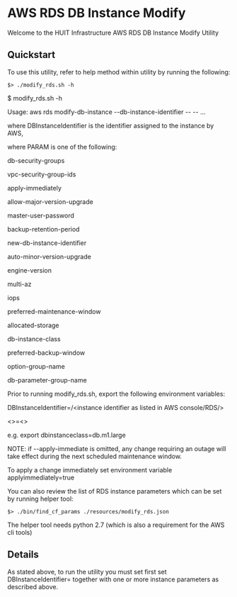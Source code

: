 AWS RDS DB Instance Modify
==================================

Welcome to the HUIT Infrastructure AWS RDS DB Instance Modify Utility


## Quickstart

To use this utility, refer to help method within utility by running the following:


```
$> ./modify_rds.sh -h
```

$ modify_rds.sh -h

Usage: aws rds modify-db-instance --db-instance-identifier <DBInstanceIdentifier> --<PARAM> <VALUE> --<PARAM> <VALUE> ...

where DBInstanceIdentifier is the identifier assigned to the instance by AWS,

where PARAM is one of the following:

db-security-groups

vpc-security-group-ids

apply-immediately

allow-major-version-upgrade

master-user-password

backup-retention-period

new-db-instance-identifier

auto-minor-version-upgrade

engine-version

multi-az

iops

preferred-maintenance-window

allocated-storage

db-instance-class

preferred-backup-window

option-group-name

db-parameter-group-name

Prior to running modify_rds.sh, export the following environment variables:

DBInstanceIdentifier=/<instance identifier as listed in AWS console/RDS/>

<<PARAM as listed above with hypens omitted>>=<<appropriate parameter value>>

e.g. export dbinstanceclass=db.m1.large

NOTE: if --apply-immediate is omitted, any change requiring an outage will take
effect during the next scheduled maintenance window.

To apply a change immediately set environment variable applyimmediately=true

You can also review the list of RDS instance parameters which can be set by running helper tool:

```
$> ./bin/find_cf_params ./resources/modify_rds.json
```

The helper tool needs python 2.7 (which is also a requirement for the AWS cli tools)

## Details

As stated above, to run the utility you must set first set DBInstanceIdentifier=<DB Instance Identifier as listed in AWS> together with one or more instance parameters as described above.





